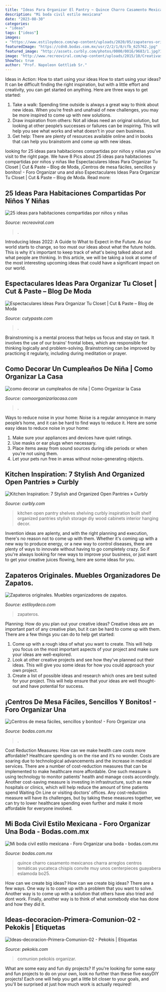 ```yaml
---
title: "Ideas Para Organizar El Pantry ~ Quince Charro Casamento Mexicanos Charra Arreglos Centros Temáticas Yucateca Chispis Convite Muy Unos Centerpieces Guayabera Eslamoda Bo25"
description: "Mi boda civil estilo mexicana"
date: "2023-08-30"
categories:
- "ideas"
tags: ["ideas"]
images:
- "https://www.estiloydeco.com/wp-content/uploads/2020/05/zapateros-originales-ideas-1.jpg"
featuredImage: "https://cdn0.bodas.com.mx/usr/2/2/1/8/cfb_625762.jpg"
featured_image: "http://assets.curbly.com/photos/0000/0016/9683/1.jpg?1390504450"
image: "http://www.recreoviral.com/wp-content/uploads/2015/10/Creativas-habitaciones-compartidas-por-niños-y-niñas-14-730x485.jpg"
ShowToc: true
author: "Prof. Napoleon Gottlieb Sr."
---
```



Ideas in Action: How to start using your ideas
How to start using your ideas? It can be difficult finding the right inspiration, but with a little effort and creativity, you can get started on anything. Here are three ways to get started: 
1. Take a walk: Spending time outside is always a great way to think about new ideas. When you’re fresh and unafraid of new challenges, you may be more inspired to come up with new solutions. 
2. Draw inspiration from others: Not all ideas need an original solution, but looking at other people’s successes or failures can be inspiring. This will help you see what works and what doesn’t in your own business. 
3. Get help: There are plenty of resources available online and in books that can help you brainstorm and come up with new ideas.

	

		
looking for 25 ideas para habitaciones compartidas por niños y niñas you've visit to the right page. We have 8 Pics about 25 ideas para habitaciones compartidas por niños y niñas like Espectaculares Ideas Para Organizar Tu Closet | Cut &amp; Paste – Blog de Moda, ¡Centros de mesa fáciles, sencillos y bonitos! - Foro Organizar una and also Espectaculares Ideas Para Organizar Tu Closet | Cut &amp; Paste – Blog de Moda. Read more:
		
    
## 25 Ideas Para Habitaciones Compartidas Por Niños Y Niñas

<img loading=lazy src="http://www.recreoviral.com/wp-content/uploads/2015/10/Creativas-habitaciones-compartidas-por-niños-y-niñas-14-730x485.jpg" onerror="this.onerror=null;this.src='https://tse2.mm.bing.net/th?id=OIP.E8Kf2kGucn7o8jeLU57xywHaE6&amp;pid=15.1';" alt="25 ideas para habitaciones compartidas por niños y niñas">

_Source: recreoviral.com_

>. 

	

Introducing Ideas 2022: A Guide to What to Expect in the Future. As our world starts to change, so too must our ideas about what the future holds. This is why it's important to keep track of what's being talked about and what people are thinking. In this article, we will be taking a look at some of the most interesting upcoming ideas that could have a significant impact on our world.

    
## Espectaculares Ideas Para Organizar Tu Closet | Cut &amp; Paste – Blog De Moda

<img loading=lazy src="https://www.cutypaste.com/wp-content/uploads/2015/01/main.original.585x0-54.jpg" onerror="this.onerror=null;this.src='https://tse3.mm.bing.net/th?id=OIP.DbrfqjVGFA03YrZvf2GmcgHaJ5&amp;pid=15.1';" alt="Espectaculares Ideas Para Organizar Tu Closet | Cut &amp; Paste – Blog de Moda">

_Source: cutypaste.com_

>. 

	

Brainstroming is a mental process that helps us focus and stay on task. It involves the use of our brains’ frontal lobes, which are responsible for thinking logically and problem-solving. Brainstroming can be improved by practicing it regularly, including during meditation or prayer.

    
## Como Decorar Un Cumpleaños De Niña | Como Organizar La Casa

<img loading=lazy src="https://comoorganizarlacasa.com/wp-content/uploads/2018/01/como-decorar-un-cumpleanos-de-nina-2.jpg" onerror="this.onerror=null;this.src='https://tse1.mm.bing.net/th?id=OIP.HLci4zhF5ffmSCawbnjsJAHaJ9&amp;pid=15.1';" alt="como decorar un cumpleaños de niña | Como Organizar la Casa">

_Source: comoorganizarlacasa.com_

>. 

	

Ways to reduce noise in your home:
Noise is a regular annoyance in many people’s home, and it can be hard to find ways to reduce it. Here are some easy ideas to reduce noise in your home:
1. Make sure your appliances and devices have quiet ratings.
2. Use masks or ear plugs when necessary.
3. Place items away from sound sources during idle periods or when you’re not using them.
4. Let your pets run free in areas without noise-generating objects.

    
## Kitchen Inspiration: 7 Stylish And Organized Open Pantries » Curbly

<img loading=lazy src="http://assets.curbly.com/photos/0000/0016/9683/1.jpg?1390504450" onerror="this.onerror=null;this.src='https://tse1.mm.bing.net/th?id=OIP.Xoh51qbDmy8NbzH36x1LCgHaJ4&amp;pid=15.1';" alt="Kitchen Inspiration: 7 Stylish and Organized Open Pantries » Curbly">

_Source: curbly.com_

>kitchen open pantry shelves shelving curbly inspiration built shelf organized pantries stylish storage diy wood cabinets interior hanging decor. 

	

Invention ideas are aplenty, and with the right planning and execution, there's no reason not to come up with them. Whether it's coming up with a new way to produce energy, or a new way to control diseases, there are plenty of ways to innovate without having to go completely crazy. So if you're always looking for new ways to improve your business, or just want to get your creative juices flowing, here are some ideas for you.

    
## Zapateros Originales. Muebles Organizadores De Zapatos.

<img loading=lazy src="https://www.estiloydeco.com/wp-content/uploads/2020/05/zapateros-originales-ideas-1.jpg" onerror="this.onerror=null;this.src='https://tse1.mm.bing.net/th?id=OIP.NaTN12RNYIx9z33tz-bN2wHaD4&amp;pid=15.1';" alt="Zapateros originales. Muebles organizadores de zapatos.">

_Source: estiloydeco.com_

>zapateros. 

	

Planning: How do you plan out your creative ideas?
Creative ideas are an important part of any creative plan, but it can be hard to come up with them. 
There are a few things you can do to help get started:

1. Come up with a rough idea of what you want to create. This will help you focus on the most important aspects of your project and make sure your ideas are well-explored. 
2. Look at other creative projects and see how they’ve planned out their ideas. This will give you some ideas for how you could approach your own project. 
3. Create a list of possible ideas and research which ones are best suited for your project. This will help ensure that your ideas are well thought-out and have potential for success.

    
## ¡Centros De Mesa Fáciles, Sencillos Y Bonitos! - Foro Organizar Una

<img loading=lazy src="https://cdn0.bodas.com.mx/usr/2/2/1/8/cfb_625762.jpg" onerror="this.onerror=null;this.src='https://tse2.mm.bing.net/th?id=OIP.Sdsr6xrZ2e00C1hSfcSV_wAAAA&amp;pid=15.1';" alt="¡Centros de mesa fáciles, sencillos y bonitos! - Foro Organizar una">

_Source: bodas.com.mx_

>. 

	

Cost Reduction Measures: How can we make health care costs more affordable?
Healthcare spending is on the rise and it’s no wonder. Costs are soaring due to technological advancements and the increase in medical services. There are a number of cost-reduction measures that can be implemented to make healthcare more affordable. One such measure is using technology to monitor patients’ health and manage costs accordingly. Another cost-saving measure is investing in infrastructure, such as new hospitals or clinics, which will help reduce the amount of time patients spend Waiting On Line or visiting doctors’ offices.
Any cost-reduction measure will have its challenges, but by taking these measures together, we can try to lower healthcare spending even further and make it more affordable for everyone involved.

    
## Mi Boda Civil Estilo Mexicana - Foro Organizar Una Boda - Bodas.com.mx

<img loading=lazy src="https://cdn0.bodas.com.mx/usr/2/4/2/8/cfb_580814.jpg" onerror="this.onerror=null;this.src='https://tse3.mm.bing.net/th?id=OIP.wgCg8x3IQCFF0LFtEvXKHAAAAA&amp;pid=15.1';" alt="Mi boda civil estilo mexicana - Foro Organizar una boda - bodas.com.mx">

_Source: bodas.com.mx_

>quince charro casamento mexicanos charra arreglos centros temáticas yucateca chispis convite muy unos centerpieces guayabera eslamoda bo25. 

	

How can we create big ideas?
How can we create big ideas? There are a few ways. One way is to come up with a problem that you want to solve. Another way is to come up with a solution that others have also tried and dont work. Finally, another way is to think of what somebody else has done and how they did it.

    
## Ideas-decoracion-Primera-Comunion-02 - Pekokis | Etiquetas

<img loading=lazy src="https://www.pekokis.com/wp-content/uploads/2018/08/Ideas-decoracion-Primera-Comunion-02.jpg" onerror="this.onerror=null;this.src='https://tse2.mm.bing.net/th?id=OIP.6C4_BdtNs-XXmLlw9vrM-gHaLH&amp;pid=15.1';" alt="Ideas-decoracion-Primera-Comunion-02 - Pekokis | Etiquetas">

_Source: pekokis.com_

>comunion pekokis organizar. 

	

What are some easy and fun diy projects?
If you're looking for some easy and fun projects to do on your own, look no further than these five easyDIY projects! Each one will help you get a little bit closer to your goals, and you'll be surprised at just how much work is actually required!


